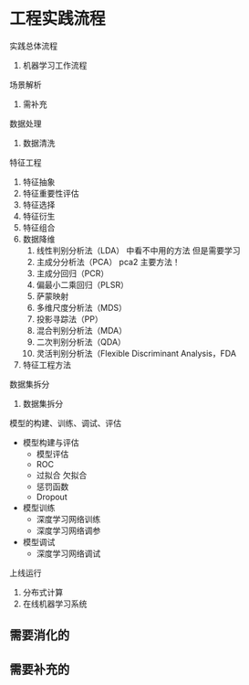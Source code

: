 # 工程实践流程

实践总体流程

1. 机器学习工作流程

场景解析

1. 需补充

数据处理

1. 数据清洗

特征工程

1. 特征抽象
2. 特征重要性评估
3. 特征选择
4. 特征衍生
5. 特征组合
6. 数据降维
   1. 线性判别分析法（LDA） 中看不中用的方法 但是需要学习
   2. 主成分分析法（PCA）      pca2      主要方法！
   3. 主成分回归（PCR）
   4. 偏最小二乘回归（PLSR）
   5. 萨蒙映射
   6. 多维尺度分析法（MDS）
   7. 投影寻踪法（PP）
   8. 混合判别分析法（MDA）
   9. 二次判别分析法（QDA）
   10. 灵活判别分析法（Flexible Discriminant Analysis，FDA
7. 特征工程方法

数据集拆分

1. 数据集拆分

模型的构建、训练、调试、评估

- 模型构建与评估
  - 模型评估
  - ROC
  - 过拟合 欠拟合
  - 惩罚函数
  - Dropout
- 模型训练
  - 深度学习网络训练
  - 深度学习网络调参
- 模型调试
  - 深度学习网络调试

上线运行

1. 分布式计算
2. 在线机器学习系统




## 需要消化的






## 需要补充的
